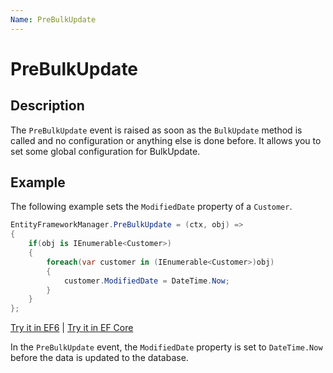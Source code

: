 ```yaml
---
Name: PreBulkUpdate
---
```


# PreBulkUpdate

## Description

The `PreBulkUpdate` event is raised as soon as the `BulkUpdate` method is called and no configuration or anything else is done before. It allows you to set some global configuration for BulkUpdate. 

## Example

The following example sets the `ModifiedDate` property of a `Customer`.

```csharp
EntityFrameworkManager.PreBulkUpdate = (ctx, obj) => 
{
    if(obj is IEnumerable<Customer>) 
    {
        foreach(var customer in (IEnumerable<Customer>)obj)
        {
            customer.ModifiedDate = DateTime.Now;
        }
    }
};
```

[Try it in EF6](https://dotnetfiddle.net/9JUluL) | [Try it in EF Core](https://dotnetfiddle.net/TCvCOm)

In the `PreBulkUpdate` event, the `ModifiedDate` property is set to `DateTime.Now` before the data is updated to the database.
